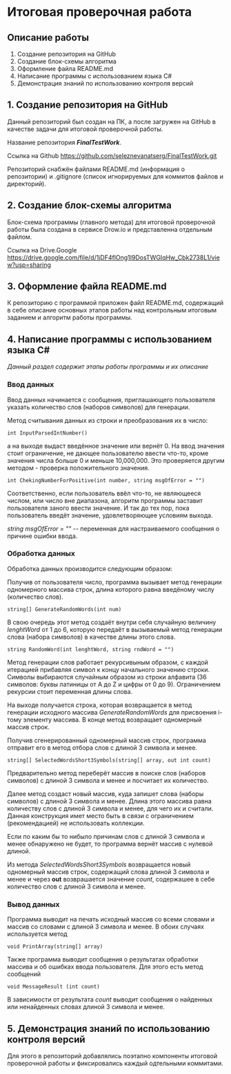 # Итоговая проверочная работа

## Описание работы

1. Создание репозитория на GitHub
2. Создание блок-схемы алгоритма
3. Оформление файла README.md
4. Написание программы с использованием языка C#
5. Демонстрация знаний по использованию контроля версий

## 1. Создание репозитория на GitHub

Данный репозиторий был создан на ПК, а после загружен на GitHub в качестве задачи для итоговой проверочной работы.

Название репозитория ***FinalTestWork***.

Ссылка на Github https://github.com/seleznevanatserg/FinalTestWork.git

Репозиторий снабжён файлами README.md (информация о репозитории) и .gitignore (список игнорируемых для коммитов файлов и директорий).

## 2. Создание блок-схемы алгоритма

Блок-схема программы (главного метода) для итоговой проверочной работы была создана в сервисе Drow.io и представленна отдельным файлом.

Ссылка на Drive.Google https://drive.google.com/file/d/1jDF4flOng1I9DosTWGIqHw_Cbk2738L1/view?usp=sharing

## 3. Оформление файла README.md

К репозиторию с программой приложен файл README.md, содержащий в себе описание основных этапов работы над контрольным итоговым заданием и алгоритм работы программы.

## 4. Написание программы с использованием языка C#

*Данный раздел содержит этапы работы программы и их описание*

### **Ввод данных**

Ввод данных начинается с сообщения, приглашающего пользователя указать количество слов (наборов символов) для генерации.

Метод считывания данных из строки и преобразования их в число:

    int InputParsedIntNumber()

а на выходе выдаст введённое значение или вернёт 0. На ввод значения стоит ограничение, не дающее пользователю ввести что-то, кроме значения числа больше 0 и меньше 10,000,000. Это проверяется другим методом - проверка положительного значения. 

    int ChekingNumberForPositive(int number, string msgOfError = "")

Соответственно, если пользователь ввёл что-то, не являющееся числом, или число вне диапазона, алгоритм программы заставит пользователя заного ввести значение. И так до тех пор, пока пользователь введёт значение, удовлетворяющее условиям выхода.

*string msgOfError = ""*  -- переменная для настраиваемого сообщения о причине ошибки ввода. 

 ### **Обработка данных**

Обработка данных производится следующим образом:

Получив от пользователя число, программа вызывает метод генерации одномерного массива строк, длина которого равна введёному числу (количество слов).

    string[] GenerateRandomWords(int num)

В свою очередь этот метод создаёт внутри себя случайную величину *lenghtWord* от 1 до 6, которую передаёт в вызываемый метод генерации слова (набора символов) в качестве длины этого слова.

    string RandomWord(int lenghtWord, string rndWord = "")

Метод генерации слов работает рекурсивыным образом, с каждой итерацией прибавляя символ к концу начального значению строки. Символы выбираются случайным образом из строки алфавита (36 символов: буквы латиницы от A до Z и цифры от 0 до 9). Ограничением рекурсии стоит переменная длины слова. 
    
На выходе получается строка, которая возвращается в метод генерации исходного массива *GenerateRandomWords* для присвоения i-тому элементу массива. В конце метод возвращает одномерный массив строк.

Получив сгенерированный одномерный массив строк, программа отправит его в метод отбора слов с длиной 3 символа и менее.

    string[] SelectedWordsShort3Symbols(string[] array, out int count)

Предварительно метод переберёт массив в поиске слов (наборов символов) с длиной 3 символа и менее и посчитает их количество.
    
Далее метод создаст новый массив, куда запишет слова (наборы символов) с длиной 3 символа и менее. Длина этого массива равна количеству слов с длиной 3 символа и менее, для чего их и считали. Данная конструкция имет место быть в связи с ограничением (рекомендацией) не использовать коллекции.

Если по каким бы то нибыло причинам слов с длиной 3 символа и менее обнаружено не будет, то программа вернёт массив с нулевой длиной.

Из метода *SelectedWordsShort3Symbols* возвращается новый одномерный массив строк, содержащий слова длиной 3 символа и менее и через **out** возврашается значение *count*, содержашее в себе количество слов с длиной 3 символа и менее.

### **Вывод данных**

Программа выводит на печать исходный массив со всеми словами и массив со словами с длиной 3 символа и менее. В обоих случаях используется метод

    void PrintArray(string[] array)

Также программа выводит сообщения о результатах обработки массива и об ошибках ввода пользователя.
Для этого есть метод сообщений

    void MessageResult (int count)

В зависимости от результата *count* выводит сообщения о найденных или ненайденных словах длиной 3 символа и менее.

## 5. Демонстрация знаний по использованию контроля версий

Для этого в репозиторий добавлялись поэтапно компоненты итоговой проверочной работы и фиксировались каждый одтельными коммитами.
